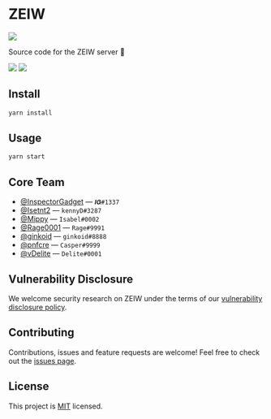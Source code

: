 # ZEIW

[![](https://discordapp.com/api/guilds/541950836994211870/embed.png?style=banner2)](https://discord.gg/h7NxqBe)

Source code for the ZEIW server 🏓

[![](https://travis-ci.com/zeiw/server.svg?branch=master)](https://travis-ci.com/zeiw/server)
[![](https://img.shields.io/badge/code_style-prettier-ff69b4.svg)](https://prettier.io)

## Install

```sh
yarn install
```

## Usage

```sh
yarn start
```

## Core Team

- [@InspectorGadget](https://github.com/InspectorGadget) — `𝑰𝑮#1337`
- [@Isetnt2](https://github.com/Isetnt2) — `kennyD#3287`
- [@Mippy](https://github.com/Mippy) — `Isabel#0002`
- [@Rage0001](https://github.com/Rage0001) — `Rage#9991`
- [@ginkoid](https://github.com/ginkoid) — `ginkoid#8888`
- [@pnfcre](https://github.com/pnfcre) — `Casper#9999`
- [@vDelite](https://github.com/vDelite) — `Delite#0001`

## Vulnerability Disclosure

We welcome security research on ZEIW under the terms of our [vulnerability disclosure policy](https://zeiw.me/security).

## Contributing

Contributions, issues and feature requests are welcome! Feel free to check out the [issues page](https://github.com/ZEIW/ZEIW/issues).

## License

This project is [MIT](./LICENSE) licensed.
